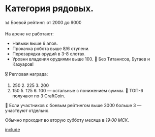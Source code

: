 # Категория рядовых.
📊 Боевой рейтинг: от 2000 до 6000

На арене не работают:
  * Навыки выше 6 апов.
  * Прокачка робота выше 8/6 ступени.
  * Перезарядка орудий в 3-8 слотах.
  * Уровни владения орудиями выше 100.
🚫 Без Титанисов, Бугаев и Казуаров!

🎖️ Регловая награда:
1. 250 2. 225 3. 200
4. 150 5. 125 6. 100 — остальные с понижением суммы.
🏅 ТОП-6 получают по 3 CraftCoin.

📌 Если участников с боевым рейтингом выше 3000 больше 3 — участвуют отдельно.

Обычно проходит во вторую субботу месяца в *19:00 МСК*.

[include](/sys/event/tok/footer)